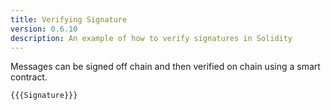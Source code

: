 ```yaml
---
title: Verifying Signature
version: 0.6.10
description: An example of how to verify signatures in Solidity
---
```


Messages can be signed off chain and then verified on chain using a smart contract.

```solidity
{{{Signature}}}
```
